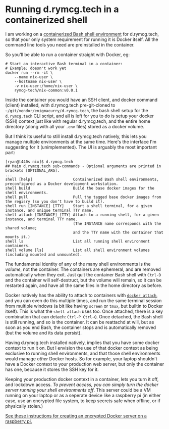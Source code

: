 # Running d.rymcg.tech in a containerized shell

I am working on a [containerized Bash shell
environment](https://github.com/EnigmaCurry/d.rymcg.tech/pull/32) for
d.rymcg.tech, so that your only system requirement for running it is
Docker itself. All the command line tools you need are preinstalled in
the container.

So you'll be able to run a container straight with Docker, eg:

```
# Start an interactive Bash terminal in a container:
# Example; doesn't work yet
docker run --rm -it \
    --name nix-user \
    --hostname nix-user \
    -v nix-user:/home/nix-user \
    rymcg-tech/nix-common:v0.0.1
```

Inside the container you would have an SSH client, and docker command
(client) installed, with d.rymcg.tech pre-git-cloned to
`~/git/vendor/enigmacurry/d.rymcg.tech`, the bash shell setup for the
`d.rymcg.tech` CLI script, and all is left for you to do is setup your
docker (SSH) context just like with regular d.rymcg.tech, and the
entire home directory (along with all your `.env` files) stored as a
docker volume.

But I think its useful to still install d.rymcg.tech natively, this
lets you manage multiple environments at the same time. Here's the
interface I'm suggesting for it (unimplemented). The UI is arguably
the most important part:

```
[ryan@t440s nix]$ d.rymcg.tech
## Main d.rymcg.tech sub-commands - Optional arguments are printed in brackets [OPTIONAL_ARG].
...
shell [help]                  Containerized Bash shell environments, preconfigured as a Docker development workstation.
shell build                   Build the base docker images for the shell environments.
shell pull                    Pull the tagged base docker images from the regisry (so you don't have to build it).
shell run [INSTANCE] [TTY]    Start a shell terminal, for a given instance, and unique terminal TTY name.
shell attach [INSTANCE] [TTY] Attach to a running shell, for a given instance, and terminal TTY name.
                              (The INSTANCE name corresponds with the shared volume;
                              and the TTY name with the container that mounts it.)
shell ls                      List all running shell environment containers.
shell volume [ls]             List all shell environment volumes (including mounted and unmounted).
```

The fundamental identity of any of the many shell environments is the
*volume*, not the container. The containers are ephemeral, and are
removed automatically when they exit. Just quit the container Bash
shell with `Ctrl-D` and the container will self-destruct, but the
volume will remain, so it can be restarted again, and have all the
same files in the home directory as before.

Docker natively has the ability to attach to containers with [`docker
attach`](https://docs.docker.com/engine/reference/commandline/attach/),
and you can even do this multiple times, and run the same terminal
session from multiple windows (a bit like having `screen` or `tmux`,
but builtin to Docker itself). This is what the `shell attach` uses
too. Once attached, there is a key combination that can detach:
`Ctrl-P Ctrl-Q`. Once detached, the Bash shell is still running, and
so is the container. It can be reattachd at will, but as soon as you
end Bash, the container stops and is automatically removed (but the
volume and its data persist).

Having d.rymcg.tech installed natively, implies that you have some
docker context to run it on. But I envision the use of that docker
context as being exclusive to running shell environments, and that
those shell environments would manage *other* Docker hosts. So for
example, your laptop shouldn't have a Docker context to your
production web server, but only the container has one, because it
stores the SSH key for it.

Keeping your production docker context in a container, lets you turn
it off, and lockdown access. *To prevent access, you can simply turn
the docker server running your shell environments off*. This server
could be a VM running on your laptop or as a seperate device like a
raspberry pi (in either case, use an encrypted file system, to keep
secrets safe when offline, or if physically stolen.)

[See these instructions for creating an encrypted Docker server on a
raspberry
pi.](https://gist.github.com/devgioele/e897c341b8d1c18d58b44ffe21d72cf6)
